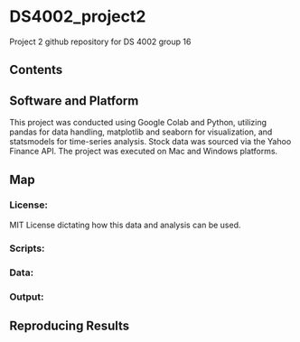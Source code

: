 # DS4002_project2
Project 2 github repository for DS 4002 group 16

## Contents


## Software and Platform

This project was conducted using Google Colab and Python, utilizing pandas for data handling, matplotlib and seaborn for visualization, and statsmodels for time-series analysis. Stock data was sourced via the Yahoo Finance API. The project was executed on Mac and Windows platforms.

## Map

### License:

MIT License dictating how this data and analysis can be used.

### Scripts:

### Data:

### Output:

## Reproducing Results
